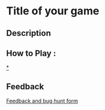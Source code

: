 # Title of your game

## Description

## How to Play :
[*](angelosync.html)
## Feedback
[Feedback and bug hunt form](https://docs.google.com/forms/d/e/1FAIpQLSfM9TKYY9sJm5C-esb_GckYXuw5mk0UteG-lzCkpV2guFL9Pw/viewform?usp=sf_link)
